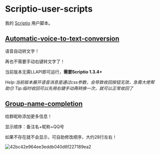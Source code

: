 # Scriptio-user-scripts

我的 [Scriptio](https://github.com/PRO-2684/Scriptio) 用户脚本。

## [Automatic-voice-to-text-conversion](./automatic-voice-to-text-conversion.js)

语音自动转文字！

再也不需要手动右键转文字了！

当前版本无需LLAPI即可运行，**需要Scriptio 1.3.4+**

_Help:当前版本展开语音消息是通过css参数，会导致收回按钮无效，急需大佬帮助😚_
_Tip:临时收回可以先用右键手动再转换一次，就可以正常收回了_

## [Group-name-completion](./group-name-completion.js)

给群昵称添加更多信息！

显示顺序：备注名+昵称+QQ号

如果不存在就不会显示，可自助修改顺序，大约28行左右！

![42bc42e964ee3eddb040d6f227189ea2](https://github.com/Shapaper233/Scriptio-user-scripts/assets/157946924/b3d17aa2-0071-4f70-b34f-c3390e6baf71)
